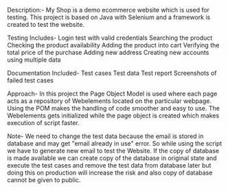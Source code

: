 Description:-
My Shop is a demo ecommerce website which is used for testing. 
This project is based on Java with Selenium and a framework is created to test the website.

Testing Includes-
Login test with valid credentials
Searching the product
Checking the product availability
Adding the product into cart
Verifying the total price of the purchase
Adding new address
Creating new accounts using multiple data

Documentation Included-
Test cases
Test data
Test report
Screenshots of failed test cases

Approach-
In this project the Page Object Model is used where each page acts as a repository of Webelements located on the particular webpage.
Using the POM makes the handling of code smoother and easy to use. The Webelements gets initialized while the page object is created which makes execution of script faster.

Note-
We need to change the test data because the email is stored in database and may get "email already in use" error. 
So while using the script we have to generate new email to test the Website.
If the copy of database is made available we can create copy of the database in original state and execute the test cases and remove the test data from database later
but doing this on production will increase the risk and also copy of database cannot be given to public. 
